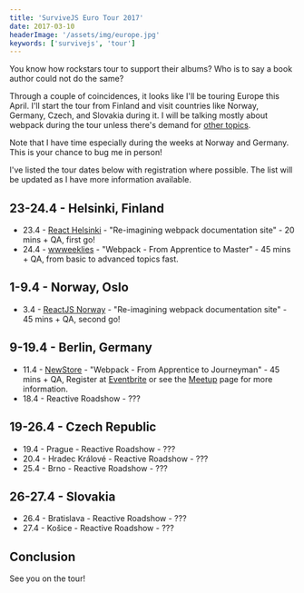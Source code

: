 ```yaml
---
title: 'SurviveJS Euro Tour 2017'
date: 2017-03-10
headerImage: '/assets/img/europe.jpg'
keywords: ['survivejs', 'tour']
---
```


You know how rockstars tour to support their albums? Who is to say a book author could not do the same?

Through a couple of coincidences, it looks like I'll be touring Europe this April. I'll start the tour from Finland and visit countries like Norway, Germany, Czech, and Slovakia during it. I will be talking mostly about webpack during the tour unless there's demand for [other topics](https://presentations.survivejs.com/).

Note that I have time especially during the weeks at Norway and Germany. This is your chance to bug me in person!

I've listed the tour dates below with registration where possible. The list will be updated as I have more information available.

## 23-24.4 - Helsinki, Finland

* 23.4 - [React Helsinki](https://meetabit.com/communities/react-helsinki) - "Re-imagining webpack documentation site" - 20 mins + QA, first go!
* 24.4 - [wwweeklies](http://wwweeklies.com/) - "Webpack - From Apprentice to Master" - 45 mins + QA, from basic to advanced topics fast.

## 1-9.4 - Norway, Oslo

* 3.4 - [ReactJS Norway](http://reactjs-norway.webflow.io/) - "Re-imagining webpack documentation site" - 45 mins + QA, second go!

## 9-19.4 - Berlin, Germany

* 11.4 - [NewStore](https://www.meetup.com/NewStore/) - "Webpack - From Apprentice to Journeyman" - 45 mins + QA, Register at [Eventbrite](https://www.eventbrite.de/e/webpack-from-apprentice-to-journeyman-with-juho-vepsalainen-tickets-32719397599) or see the [Meetup](https://www.meetup.com/NewStore/events/238314252/) page for more information.
* 18.4 - Reactive Roadshow - ???

## 19-26.4 - Czech Republic

* 19.4 - Prague - Reactive Roadshow - ???
* 20.4 - Hradec Králové - Reactive Roadshow - ???
* 25.4 - Brno - Reactive Roadshow - ???

## 26-27.4 - Slovakia

* 26.4 - Bratislava - Reactive Roadshow - ???
* 27.4 - Košice - Reactive Roadshow - ???

## Conclusion

See you on the tour!

